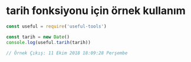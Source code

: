 # tarih fonksiyonu için örnek kullanım

```js
const useful = require('useful-tools')

const tarih = new Date()
console.log(useful.tarih(tarih))

// Örnek Çıkış: 11 Ekim 2018 18:09:28 Perşembe
```

